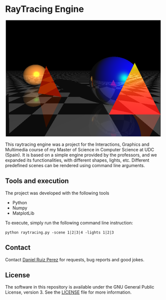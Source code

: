RayTracing Engine
============

<p align="center">
<img src="https://github.com/DaniRuizPerez/RayTracingEngine/blob/master/triangle out of view.png" width="500">
</p>

This raytracing engine was a project for the Interactions, Graphics and Multimedia course of my Master of Science in Computer Science at UDC (Spain). It is based on a simple engine provided by the professors, and we expanded its functionalities, with different shapes, lights, etc. Different predefined scenes can be rendered using command line arguments.


## Tools and execution

The project was developed with the following tools

- Python
- Numpy
- MatplotLib

To execute, simply run the following command line instruction: 
```
python raytracing.py -scene 1|2|3|4 -lights 1|2|3
```


## Contact

Contact [Daniel Ruiz Perez](mailto:druiz072@fiu.edu) for requests, bug reports and good jokes.


## License

The software in this repository is available under the GNU General Public License, version 3. See the [LICENSE](https://github.com/DaniRuizPerez/RayTracingEngine/blob/master/LICENSE) file for more information.

